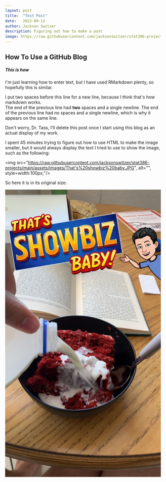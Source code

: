 ```yaml
---
layout: post
title:  "Test Post"
date:   2022-09-12
author: Jackson Switzer
description: Figuring out how to make a post
image: https://raw.githubusercontent.com/jacksonswitzer/stat386-projects/main/assets/images/That's%20showbiz%20baby.JPG
---
```


## How To Use a GitHub Blog

##### This is how

I'm just learning how to enter text, but I have used RMarkdown plenty, so hopefully this is similar.

I put two spaces before this line for a new line, because I think that's how markdown works.  
The end of the previous line had **two** spaces and a single newline.
The end of the previous line had *no* spaces and a single newline, which is why it appears on the same line.

Don't worry, Dr. Tass, I'll delete this post once I start using this blog as an actual display of my work.

I spent 45 minutes trying to figure out how to use HTML to make the image smaller, but it would always display the text I tried to use to show the image, such as the following:

<img src="https://raw.githubusercontent.com/jacksonswitzer/stat386-projects/main/assets/images/That's%20showbiz%20baby.JPG", alt="", style=width:100px;"/>

So here it is in its original size:

![Figure](https://raw.githubusercontent.com/jacksonswitzer/stat386-projects/main/assets/images/That's%20showbiz%20baby.JPG)
